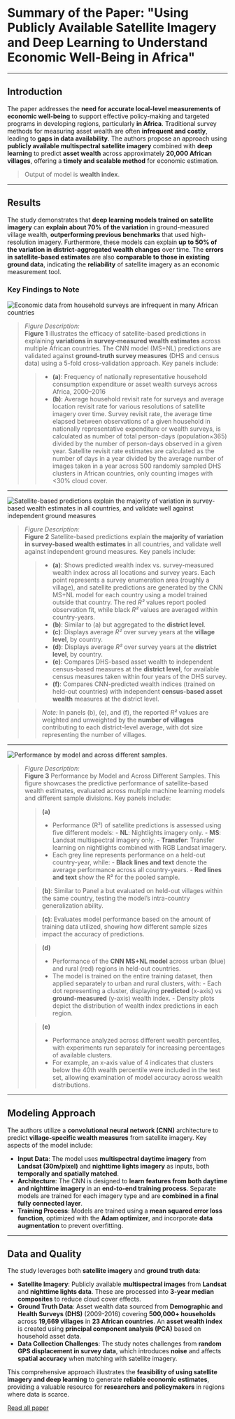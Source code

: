 # **Summary of the Paper: "Using Publicly Available Satellite Imagery and Deep Learning to Understand Economic Well-Being in Africa"**

---


## **Introduction**

The paper addresses the **need for accurate local-level measurements of economic well-being** to support effective policy-making and targeted programs in developing regions, particularly **in Africa**. Traditional survey methods for measuring asset wealth are often **infrequent and costly**, leading to **gaps in data availability**. The authors propose an approach using **publicly available multispectral satellite imagery** combined with **deep learning** to predict **asset wealth** across approximately **20,000 African villages**, offering a **timely and scalable method** for economic estimation. 

> Output of model is **wealth index**.
---

## **Results**

The study demonstrates that **deep learning models trained on satellite imagery** can **explain about 70% of the variation** in ground-measured village wealth, **outperforming previous benchmarks** that used high-resolution imagery. Furthermore, these models can explain **up to 50% of the variation in district-aggregated wealth changes** over time. The **errors in satellite-based estimates** are also **comparable to those in existing ground data**, indicating the **reliability** of satellite imagery as an economic measurement tool.

### **Key Findings to Note**
![Economic data from household surveys are infrequent in many African countries](./images/Screenshot%202024-10-26%20220411.png)

>*Figure Description:*  
**Figure 1** illustrates the efficacy of satellite-based predictions in explaining **variations in survey-measured wealth estimates** across multiple African countries. The CNN model (MS+NL) predictions are validated against **ground-truth survey measures** (DHS and census data) using a 5-fold cross-validation approach. Key panels include:
>
>>- **(a)**:   Frequency of nationally representative household consumption expenditure or asset  wealth surveys across Africa, 2000–2016
>>- **(b)**:  Average household revisit rate for surveys and average location revisit rate for various resolutions of satellite imagery over time. Survey revisit rate, the average time elapsed between observations of a given household in nationally representative expenditure or wealth surveys, is calculated as number of total person-days (population×365) divided by the number of person-days observed in a given year. Satellite revisit rate estimates are calculated as the number of days in a year divided by the average number of images taken in a year across 500 randomly sampled DHS clusters in African countries, only counting images with <30% cloud cover.

---
![Satellite-based predictions explain the majority of variation in survey-based wealth estimates in all countries, and validate well against independent ground measures](./images/Screenshot%202024-10-26%20230143.png)

>*Figure Description:*  
**Figure 2** Satellite-based predictions explain **the majority of variation in survey-based wealth estimates** in all countries, and validate well against independent ground measures. Key panels include:
>
>>- **(a)**: Shows predicted wealth index vs. survey-measured wealth index across all locations and survey years. Each point represents a survey enumeration area (roughly a village), and satellite predictions are generated by the CNN MS+NL model for each country using a model trained outside that country. The red *R²* values report pooled observation fit, while black *R²* values are averaged within country-years.
>>- **(b)**: Similar to (a) but aggregated to the **district level**.
>>- **(c)**: Displays average *R²* over survey years at the **village level**, by country.
>>- **(d)**: Displays average *R²* over survey years at the **district level**, by country.
>>- **(e)**: Compares DHS-based asset wealth to independent census-based measures at the **district level**, for available census measures taken within four years of the DHS survey.
>>- **(f)**: Compares CNN-predicted wealth indices (trained on held-out countries) with independent **census-based asset wealth** measures at the district level.

>>*Note:* In panels (b), (e), and (f), the reported *R²* values are weighted and unweighted by the **number of villages** contributing to each district-level average, with dot size representing the number of villages.

---
![Performance by model and across different samples.](./images/Screenshot%202024-10-26%20232436.png)

>*Figure Description:*  
**Figure 3** Performance by Model and Across Different Samples. This figure showcases the predictive performance of satellite-based wealth estimates, evaluated across multiple machine learning models and different sample divisions. Key panels include:
>
>>**(a)**
>>- Performance (R²) of satellite predictions is assessed using five different models:
    - **NL**: Nightlights imagery only.
    - **MS**: Landsat multispectral imagery only.
    - **Transfer**: Transfer learning on nightlights combined with RGB Landsat imagery.
>>- Each grey line represents performance on a held-out country-year, while:
    - **Black lines and text** denote the average performance across all country-years.
    - **Red lines and text** show the R² for the pooled sample.

>>**(b)**:  Similar to Panel a but evaluated on held-out villages within the same country, testing the model’s intra-country generalization ability.
>
>>**(c)**:  Evaluates model performance based on the amount of training data utilized, showing how different sample sizes impact the accuracy of predictions.
>
>>**(d)**
>>- Performance of the **CNN MS+NL model** across urban (blue) and rural (red) regions in held-out countries.
>>- The model is trained on the entire training dataset, then applied separately to urban and rural clusters, with:
    - Each dot representing a cluster, displaying **predicted** (x-axis) vs **ground-measured** (y-axis) wealth index.
    - Density plots depict the distribution of wealth index predictions in each region.
>
>>**(e)**
>>- Performance analyzed across different wealth percentiles, with experiments run separately for increasing percentages of available clusters. 
>>- For example, an x-axis value of 4 indicates that clusters below the 40th wealth percentile were included in the test set, allowing examination of model accuracy across wealth distributions.

---

## **Modeling Approach**

The authors utilize a **convolutional neural network (CNN)** architecture to predict **village-specific wealth measures** from satellite imagery. Key aspects of the model include:

- **Input Data**: The model uses **multispectral daytime imagery** from **Landsat (30m/pixel)** and **nighttime lights imagery** as inputs, both **temporally and spatially matched**.
- **Architecture**: The CNN is designed to **learn features from both daytime and nighttime imagery** in an **end-to-end training process**. Separate models are trained for each imagery type and are **combined in a final fully connected layer**.
- **Training Process**: Models are trained using a **mean squared error loss function**, optimized with the **Adam optimizer**, and incorporate **data augmentation** to prevent overfitting.

---

## **Data and Quality**

The study leverages both **satellite imagery** and **ground truth data**:

- **Satellite Imagery**: Publicly available **multispectral images** from **Landsat** and **nighttime lights data**. These are processed into **3-year median composites** to reduce cloud cover effects.
- **Ground Truth Data**: Asset wealth data sourced from **Demographic and Health Surveys (DHS)** (2009-2016) covering **500,000+ households** across **19,669 villages** in **23 African countries**. An **asset wealth index** is created using **principal component analysis (PCA)** based on household asset data.
- **Data Collection Challenges**: The study notes challenges from **random GPS displacement in survey data**, which introduces **noise** and affects **spatial accuracy** when matching with satellite imagery.

This comprehensive approach illustrates the **feasibility of using satellite imagery and deep learning** to generate **reliable economic estimates**, providing a valuable resource for **researchers and policymakers** in regions where data is scarce.


[Read all paper](https://www.semanticscholar.org/paper/Using-publicly-available-satellite-imagery-and-deep-Yeh-Perez/83bd44a487ea02e19a27e9d77cd736dd4f5bcc00)